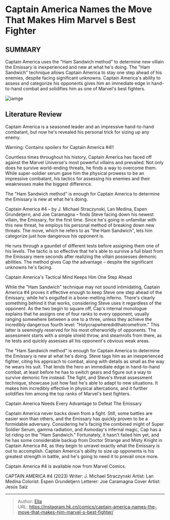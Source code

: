 # Captain America Names the Move That Makes Him Marvel s Best Fighter


## SUMMARY 



  Captain America uses the &#34;Ham Sandwich method&#34; to determine new villain the Emissary is inexperienced and new at what he&#39;s doing.   The &#34;Ham Sandwich&#34; technique allows Captain America to stay one step ahead of his enemies, despite facing significant unknowns.   Captain America&#39;s ability to assess and categorize his opponents gives him an immediate edge in hand-to-hand combat and solidifies him as one of Marvel&#39;s best fighters.  

![iamge](https://static1.srcdn.com/wordpress/wp-content/uploads/2023/12/10-weapon-plus-10-5.jpg)

## Literature Review

Captain America is a seasoned leader and an impressive hand-to-hand combatant, but now he&#39;s revealed his personal trick for sizing up any enemy. 




Warning: Contains spoilers for Captain America #4!!




Countless times throughout his history, Captain America has faced off against the Marvel Universe&#39;s most powerful villains and prevailed. Not only does he survive world-ending threats, he finds a way to overcome them. While super-soldier serum gave him the physical prowess to be an impressive combatant, his tactics for assessing his enemies and their weaknesses make the biggest difference.



The &#34;Ham Sandwich method&#34; is enough for Captain America to determine the Emissary is new at what he&#39;s doing.




Captain America #4 – by J. Michael Straczynski, Lan Medina, Espen Grundetjern, and Joe Caramagna – finds Steve facing down his newest villain, the Emissary, for the first time. Since he&#39;s going in unfamiliar with this new threat, he employs his personal method of breaking down new threats. The move, which he refers to as &#34;the Ham Sandwich&#34;, lets him categorize just how dangerous his opponent is.






          

He runs through a gauntlet of different tests before assigning them one of his levels. The tactic is so effective that he&#39;s able to survive a full blast from the Emissary mere seconds after realizing the villain possesses demonic abilities. The method gives Cap the advantage – despite the significant unknowns he&#39;s facing.


 Captain America&#39;s Tactical Mind Keeps Him One Step Ahead 
          

While the &#34;Ham Sandwich&#34; technique may not sound intimidating, Captain America #4 proves it effective enough to keep Steve one step ahead of the Emissary, while he&#39;s engulfed in a bone-melting inferno. There&#39;s clearly something behind it that works, considering Steve uses it regardless of the opponent. As the two begin to square off, Cap&#39;s internal monologue explains that he assigns one of four ranks to every opponent, usually ranging somewhere between a one to a three, unless they achieve the incredibly dangerous fourth level: &#34;Holycrapwheredidthatcomefrom.&#34; This latter is seemingly reserved for his most otherworldly of opponents. The assessment starts with a simple shield throw, and steamrolls from there, as he tests and quickly assesses all his opponent&#39;s obvious weak areas.




The &#34;Ham Sandwich method&#34; is enough for Captain America to determine the Emissary is new at what he&#39;s doing. Steve tags him as an inexperienced fighter, citing his approach to combat, along with details as small as the way he wears his suit. That lends the hero an immediate edge in hand-to-hand combat, at least before he has to switch gears and figure out a way to survive demonic fire instead. The fight, and Steve&#39;s threat assessment technique, showcase just how fast he&#39;s able to adapt to new situations. It makes him incredibly effective in physical altercations, and it further solidifies him among the top ranks of Marvel&#39;s best fighters.



 Captain America Needs Every Advantage to Defeat The Emissary 
          

Captain America never backs down from a fight. Still, some battles are easier won than others, and the Emissary has quickly proven to be a formidable adversary. Considering he&#39;s facing the combined might of Super Soldier Serum, gamma radiation, and Asmoday&#39;s infernal magic, Cap has a lot riding on the &#34;Ham Sandwich.&#34; Fortunately, it hasn&#39;t failed him yet, and he has some considerable backup from Doctor Strange and Misty Knight in Captain America #4, as they begin to unravel exactly what the Emissary is out to accomplish. Captain America&#39;s ability to size up opponents is his greatest strength in battle, and he&#39;s going to need it to prevail once more.




Captain America #4 is available now from Marvel Comics.

 CAPTAIN AMERICA #4 (2023)                  Writer: J. Michael Straczynski   Artist: Lan Medina   Colorist: Espen Grundetjern   Letterer: Joe Caramagna   Cover Artist: Jesús Saíz      




---

> Author: [Ella](https://instagram.hk.cn/)  
> URL: https://instagram.hk.cn/comics/captain-america-names-the-move-that-makes-him-marvel-s-best-fighter/  

